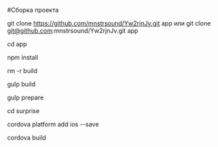 #Сборка проекта

git clone https://github.com/mnstrsound/Yw2rjnJv.git app
или
git clone git@github.com:mnstrsound/Yw2rjnJv.git app

cd app

npm install

rm -r build

gulp build

gulp prepare

cd surprise

cordova platform add ios --save

cordova build